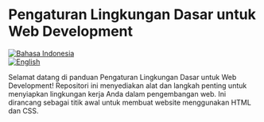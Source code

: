 # Pengaturan Lingkungan Dasar untuk Web Development

[![Bahasa Indonesia](https://img.shields.io/badge/lang-Indonesia-red)](README.id.md)  
[![English](https://img.shields.io/badge/lang-English-blue)](README.md)

Selamat datang di panduan Pengaturan Lingkungan Dasar untuk Web Development! Repositori ini menyediakan alat dan langkah penting untuk menyiapkan lingkungan kerja Anda dalam pengembangan web. Ini dirancang sebagai titik awal untuk membuat website menggunakan HTML dan CSS.
